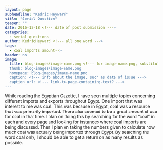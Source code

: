```yaml
---
layout: page
subheadline: "Kedric Heyward"
title: "Serial Question"
teaser: ""
date: 2016-12-18 <!--- date of post submission --->
categories:
  - serial questions
author: KedricHeyward <!--- all one word --->
tags:
  - coal imports amount-->
header: no
image:
  title: blog-images/image-name.png <!--- for image-name.png, substitute name you've given your image file --->
  thumb: blog-images/image-name.png
  homepage: blog-images/image-name.png
  caption: <!--- info about the image, such as date of issue --->
  caption_url: <!--- link-to-page-containing-text? --->
---
```

While reading the Egyptian Gazette, I have seen multiple topics concerning different imports and exports throughout Egypt. One import that was interest to me was coal. This was because in Egypt, coal was a resource that was primarily imported. There also seemed to be a great amount of use for coal in that time. I plan on doing this by searching for the word “coal” in each and every page and looking for instances where coal imports are being discussed. Then I plan on taking the numbers given to calculate how much coal was actually being imported through Egypt. By searching the word coal only, I should be able to get a return on as many results as possible.  
